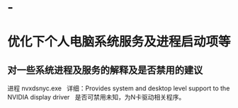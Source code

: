# -
优化下个人电脑系统服务及进程启动项等
===
对一些系统进程及服务的解释及是否禁用的建议
-
进程 nvxdsnyc.exe   详细：Provides system and desktop level support to the NVIDIA display driver  
是否可禁用未知，为N卡驱动相关程序。
